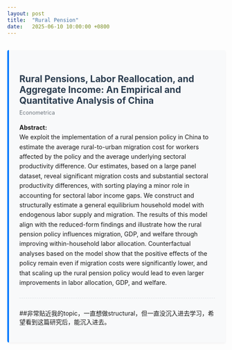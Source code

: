 ```yaml
---
layout: post
title:  "Rural Pension"
date:   2025-06-10 10:00:00 +0800
---
```


<style>
.paper-container {
  margin: 2rem 0;
  padding: 1.5rem;
  border-left: 4px solid #007bff;
  background: #f8f9fa;
  border-radius: 4px;
  box-shadow: 0 2px 4px rgba(0,0,0,0.05);
}
.paper-title {
  color: #2c3e50;
  margin-bottom: 0.5rem;
}
.author-info {
  color: #6c757d;
  font-size: 0.9em;
  margin-bottom: 1rem;
}
.abstract {
  margin: 1rem 0;
  line-height: 1.6;
}
.divider {
  border-top: 1px dashed #dee2e6;
  margin: 1.5rem 0;
}
@media (max-width: 768px) {
  .paper-container {
    margin: 1rem 0;
    padding: 1rem;
  }
}
</style>

<div class="paper-container">
  <h2 class="paper-title">Rural Pensions, Labor Reallocation, and Aggregate Income: An Empirical and Quantitative Analysis of China</h2>
  <div class="author-info">
  Econometrica
  </div>
  
  <div class="abstract">
    <strong>Abstract:</strong><br>
    We exploit the implementation of a rural pension policy in China to estimate the average rural-to-urban migration cost for workers affected by the policy and the average underlying sectoral productivity difference. 
    Our estimates, based on a large panel dataset, reveal significant migration costs and substantial sectoral productivity differences, with sorting playing a minor role in accounting for sectoral labor income gaps. We construct and structurally estimate a general equilibrium household model with endogenous labor supply and migration. The results of this model align with the reduced-form findings and illustrate how the rural pension policy influences migration, GDP, and welfare through improving within-household labor allocation. 
    Counterfactual analyses based on the model show that the positive effects of the policy remain even if migration costs were significantly lower, and that scaling up the rural pension policy would lead to even larger improvements in labor allocation, GDP, and welfare.
  </div>

  <div class="divider"></div>

  ##非常贴近我的topic，一直想做structural，但一直没沉入进去学习，希望看到这篇研究后，能沉入进去。
